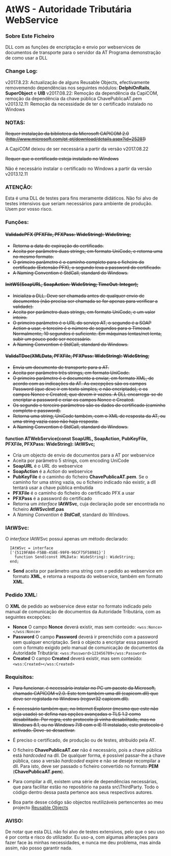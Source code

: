 # AtWS - Autoridade Tributária WebService


### Sobre Este Ficheiro ###
DLL com as funções de encriptação e envio por webservices de documentos de transporte para o servidor da AT
Programa demonstração de como usar a DLL


### Change Log: ###

v2017.8.23: Actualização de alguns Reusable Objects, efectivamente removemendo dependências nos seguintes módulos: **DelphiOnRails**, **SuperObject** e **UIB**
v2017.08.22: Remoção da dependência da CapiCOM, remoção da dependência da chave pública ChavePublicaAT.pem
v2013.12.11: Remoção da necessidade de ter o certificado instalado no Windows


### NOTAS: ###

~~Requer instalação da biblioteca da Microsoft CAPICOM 2.0 (http://www.microsoft.com/pt-pt/download/details.aspx?id=25281)~~

A CapiCOM deixou de ser necessária a partir da versão v2017.08.22

~~Requer que o certificado esteja instalado no Windows~~

Não é necessário instalar o certificado no Windows a partir da versão v2013.12.11

### ATENÇÃO: ###

Esta é uma DLL de testes para fins meramente didáticos. Não foi alvo de testes intensivos que seriam necessários para ambiente de produção. Usem por vosso risco.

### Funções: ###
#### ~~ValidadePFX (PFXFile, PFXPass: WideString): WideString;~~
* ~~Retorna a data de expiração do certificado.~~
* ~~Aceita por parâmetro duas strings, em formato UniCode, e retorna uma no mesmo formato.~~
* ~~O primeiro parâmetro é o caminho completo para o ficheiro do certificado (Extensão PFX), o segundo leva a password do certificado.~~
* ~~A Naming Convention é StdCall, standard do Windows.~~

#### ~~InitWS(SoapURL, SoapAction: WideString; TimeOut: Integer);~~
* ~~Inicializa a DLL. Deve ser chamada antes de qualquer envio de documentos (não precisa ser chamada se for apenas para verificar a validade).~~
* ~~Aceita por parâmetro duas strings, em formato UniCode, e um valor inteiro.~~
* ~~O primeiro parâmetro é o URL do serviço AT, o segundo é a SOAP Action a usar, o terceiro é o número de segundos para o Timeout. Normalmente, 10 segundos é suficiente. Em máquinas lentas/net lenta, subir um pouco pode ser necessário.~~
* ~~A Naming Convention é StdCall, standard do Windows.~~

#### ~~ValidaTDoc(XMLData, PFXFile, PFXPass: WideString): WideString;~~
* ~~Envia um documento de transporte para a AT.~~
* ~~Aceita por parâmetro três strings, em formato UniCode.~~
* ~~O primeiro parâmetro é o documento a enviar, em formato XML, de acordo com as indicações da AT. As excepções são os campos Password (que deve ir em texto simples, e não encriptado), e os campos Nonce e Created, que devem ir vazios. A DLL encarrega-se de encriptar a password e criar os campos Nonce e Created.~~
* ~~Os segundo e terceiro parâmetros são os dados do certificado (caminho completo e password).~~
* ~~Retorna uma string, UniCode também, com o XML de resposta da AT, ou uma string vazia caso não haja resposta.~~
* ~~A Naming Convention é StdCall, standard do Windows.~~

#### function ATWebService(const SoapURL, SoapAction, PubKeyFile, PFXFile, PFXPass: WideString): IAtWSvc; 
* Cria um objecto de envio de documentos para a AT por webservice
* Aceita por parâmetro 5 strings, com encoding UniCode
* **SoapURL** é o *URL* do webservice
* **SoapAction** é a *Action* do webservice
* **PubKeyFile** é o caminho do ficheiro **ChavePublicaAT.pem**. Se o caminho for uma string vazia, ou o ficheiro indicado não existir, a dll tentará usar a chave pública embutida
* **PFXFile** é o caminho do ficheiro do certificado PFX a usar
* **PFXPass** é a password do certificado
* Retorna um *interface* **IAtWSvc**, cuja declaração pode ser encontrada no ficheiro **AtWSvcIntf.pas**
* A *Naming Convention* é ***StdCall***, standard do Windows.

### IAtWSvc: ###

O *interface* IAtWSvc possui apenas um método declarado:
```delphi
  IAtWSvc = interface
  ['{5119FAB4-F5BB-458E-99F0-96CF75F58981}']
    function Send(const XMLData: WideString): WideString;
  end;
```

* **Send** aceita por parâmetro uma string com o pedido ao webservice em formato **XML**, e retorna a resposta do webservice, também em formato **XML**.

### Pedido XML: ###

O **XML** de pedido ao webservice deve estar no formato indicado pelo manual de comunicação de documentos da Autoridade Tributária, com as seguintes excepções:
* **Nonce** O campo **Nonce** deverá existir, mas sem conteúdo: `<wss:Nonce></wss:Nonce>`
* **Password** O campo **Password** deverá ir preenchido com a password sem qualquer encriptação. Será o objecto a encriptar essa password com o formato exigido pelo manual de comunicação de documentos da Autoridade Tributária: `<wss:Password>123456789</wss:Password>`
* **Created** O campo **Created** deverá existir, mas sem conteúdo: `<wss:Created></wss:Created>`


### Requisitos: ###

* ~~Para funcionar, é necessário instalar no PC um pacote da Microsoft, chamado CAPICOM v2.0. Este tem também uma dll (capicom.dll) que deve ser registada no Windows (regsvr32 capicom.dll).~~

* ~~É necessário também que, no Internet Explorer (mesmo que este não seja usado) se defina nas opções avançadas o TLS 1.2 como desabilitado.
Por regra, este protocolo já vinha desabilitado, mas no Windows 8.1, ou no Windows 7/8 com o IE 11 instalado, este protocolo é activado. Deve-se desactivar.~~

* É preciso o certificado, de produção ou de testes, atribuído pela AT.

* O ficheiro **ChavePublicaAT.cer** não é necessário, pois a chave pública está *hardcoded* na dll. De qualquer forma, é possível passar-lhe a chave pública, caso a versão *hardcoded* expire e não se deseje recompilar a dll. Para isto, deve ser passado o ficheiro convertido no formato **PEM** (**ChavePublicaAT.pem**).

* Para compilar a dll, existem uma série de dependências necessárias, que para facilitar estão no repositório na pasta src\ThirdParty. Todo o código dentro dessa pasta pertence aos seus respectivos autores.

* Boa parte desse código são objectos reutilizáveis pertencentes ao meu projecto [Reusable Objects](https://github.com/nunopicado/Reusable-Objects)

### AVISO: ###

De notar que esta DLL não foi alvo de testes extensivos, pelo que o seu uso é por conta e risco do utilizador.
Eu uso-a, com algumas alterações para fazer face às minhas necessidades, e nunca me deu problema, mas ainda assim, não posso garantir nada.
